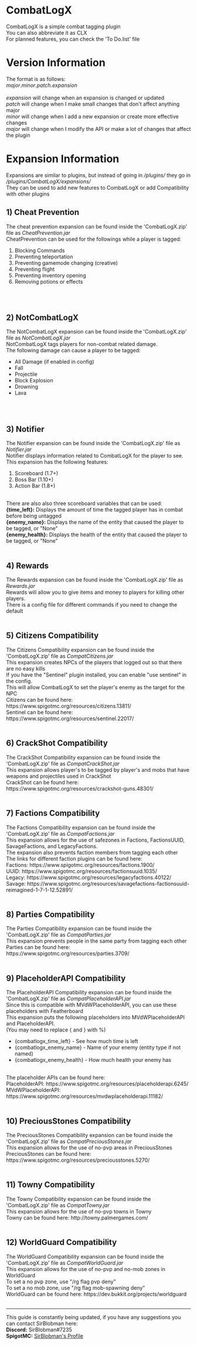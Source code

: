 <h1>CombatLogX</h1>
CombatLogX is a simple combat tagging plugin<br/>
You can also abbreviate it as CLX<br/>
For planned features, you can check the 'To Do.list' file<br/>

<h1>Version Information</h1>
The format is as follows:<br/>
<i>major</i>.<i>minor</i>.<i>patch</i>.<i>expansion</i><br/>
<br/>
<i>expansion</i> will change when an expansion is changed or updated<br/>
<i>patch</i> will change when I make small changes that don't affect anything major<br/>
<i>minor</i> will change when I add a new expansion or create more effective changes<br/>
<i>major</i> will change when I modify the API or make a lot of changes that affect the plugin<br/>

<h1>Expansion Information</h1>
Expansions are similar to plugins, but instead of going in <i>/plugins/</i> they go in <i>/plugins/CombatLogX/expansions/</i><br/>
They can be used to add new features to CombatLogX or add Compatibility with other plugins<br/>

<h2>1) Cheat Prevention</h2>
The cheat prevention expansion can be found inside the 'CombatLogX.zip' file as <i>CheatPrevention.jar</i><br/>
CheatPrevention can be used for the followings while a player is tagged:<br/>
<ol type="1">
  <li>Blocking Commands</li>
  <li>Preventing teleportation</li>
  <li>Preventing gamemode changing (creative)</li>
  <li>Preventing flight</li>
  <li>Preventing inventory opening</li>
  <li>Removing potions or effects</li>
</ol><br/><br/>

<h2>2) NotCombatLogX</h2>
The NotCombatLogX expansion can be found inside the 'CombatLogX.zip' file as <i>NotCombatLogX.jar</i><br/>
NotCombatLogX tags players for non-combat related damage.<br/>
The following damage can cause a player to be tagged:<br/>
<ul>
  <li>All Damage (if enabled in config)</li>
  <li>Fall</li>
  <li>Projectile</li>
  <li>Block Explosion</li>
  <li>Drowning</li>
  <li>Lava</li>
</ul><br/><br/>

<h2>3) Notifier</h2>
The Notifier expansion can be found inside the 'CombatLogX.zip' file as <i>Notifier.jar</i><br/>
Notifier displays information related to CombatLogX for the player to see.<br/>
This expansion has the following features:<br/>
<ol type="1">
  <li>Scoreboard (1.7+)</li>
  <li>Boss Bar (1.10+)</li>
  <li>Action Bar (1.8+)</li>
</ol><br/>
There are also also three scoreboard variables that can be used:<br/>
<b>{time_left}:</b> Displays the amount of time the tagged player has in combat before being untagged<br/>
<b>{enemy_name}:</b> Displays the name of the entity that caused the player to be tagged, or "None"<br/>
<b>{enemy_health}:</b> Displays the health of the entity that caused the player to be tagged, or "None"<br/><br/>

<h2>4) Rewards</h2>
The Rewards expansion can be found inside the 'CombatLogX.zip' file as <i>Rewards.jar</i><br/>
Rewards will allow you to give items and money to players for killing other players.<br/>
There is a config file for different commands if you need to change the default<br/><br/>

<h2>5) Citizens Compatibility</h2>
The Citizens Compatibility expansion can be found inside the 'CombatLogX.zip' file as <i>CompatCitizens.jar</i><br/>
This expansion creates NPCs of the players that logged out so that there are no easy kills<br/>
If you have the "Sentinel" plugin installed, you can enable "use sentinel" in the config.<br/>
This will allow CombatLogX to set the player's enemy as the target for the NPC<br/>
Citizens can be found here: https://www.spigotmc.org/resources/citizens.13811/<br/>
Sentinel can be found here: https://www.spigotmc.org/resources/sentinel.22017/<br/><br/>

<h2>6) CrackShot Compatibility</h2>
The CrackShot Compatibility expansion can be found inside the 'CombatLogX.zip' file as <i>CompatCrackShot.jar</i><br/>
This expansion allows player's to be tagged by player's and mobs that have weapons and projectiles used in CrackShot<br/>
CrackShot can be found here: https://www.spigotmc.org/resources/crackshot-guns.48301/<br/><br/>

<h2>7) Factions Compatibility</h2>
The Factions Compatibility expansion can be found inside the 'CombatLogX.zip' file as <i>CompatFactions.jar</i><br/>
This expansion allows for the use of safezones in Factions, FactionsUUID, SavageFactions, and LegacyFactions.<br/>
The expansion also prevents faction members from tagging each other<br/>
The links for different faction plugins can be found here:<br/>
Factions: https://www.spigotmc.org/resources/factions.1900/<br/>
UUID: https://www.spigotmc.org/resources/factionsuuid.1035/<br/>
Legacy: https://www.spigotmc.org/resources/legacyfactions.40122/<br/>
Savage: https://www.spigotmc.org/resources/savagefactions-factionsuuid-reimagined-1-7-1-12.52891/<br/><br/>

<h2>8) Parties Compatibility</h2>
The Parties Compatibility expansion can be found inside the 'CombatLogX.zip' file as <i>CompatParties.jar</i><br/>
This expansion prevents people in the same party from tagging each other<br/>
Parties can be found here: https://www.spigotmc.org/resources/parties.3709/<br/><br/>

<h2>9) PlaceholderAPI Compatibility</h2>
The PlaceholderAPI Compatibility expansion can be found inside the 'CombatLogX.zip' file as <i>CompatPlaceholderAPI.jar</i><br/>
Since this is compatible with MVdWPlaceholderAPI, you can use these placeholders with Featherboard<br/>
This expansion puts the following placeholders into MVdWPlaceholderAPI and PlaceholderAPI.<br/>
(You may need to replace { and } with %)
<ul>
<li>{combatlogx_time_left} - See how much time is left</li>
<li>{combatlogx_enemy_name} - Name of your enemy (entity type if not named)</li>
<li>{combatlogx_enemy_health} - How much health your enemy has</li>
</ul><br/>
The placeholder APIs can be found here:<br/>
PlaceholderAPI: https://www.spigotmc.org/resources/placeholderapi.6245/<br/>
MVdWPlaceholderAPI: https://www.spigotmc.org/resources/mvdwplaceholderapi.11182/<br/><br/>

<h2>10) PreciousStones Compatibility</h2>
The PreciousStones Compatibility expansion can be found inside the 'CombatLogX.zip' file as <i>CompatPreciousStones.jar</i><br/>
This expansion allows for the use of no-pvp areas in PreciousStones<br/>
PreciousStones can be found here: https://www.spigotmc.org/resources/preciousstones.5270/<br/><br/>

<h2>11) Towny Compatibility</h2>
The Towny Compatibility expansion can be found inside the 'CombatLogX.zip' file as <i>CompatTowny.jar</i><br/>
This expansion allows for the use of no-pvp towns in Towny<br/>
Towny can be found here: http://towny.palmergames.com/<br/><br/>

<h2>12) WorldGuard Compatibility</h2>
The WorldGuard Compatibility expansion can be found inside the 'CombatLogX.zip' file as <i>CompatWorldGuard.jar</i><br/>
This expansion allows for the use of no-pvp and no-mob zones in WorldGuard<br/>
To set a no pvp zone, use "/rg flag <region> pvp deny"<br/>
To set a no mob zone, use "/rg flag <region> mob-spawning deny"<br/>
WorldGuard can be found here: https://dev.bukkit.org/projects/worldguard<br/><br/>


<hr/>
This guide is constantly being updated, if you have any suggestions you can contact SirBlobman here:<br/>
<b>Discord:</b> SirBlobman#7235<br/>
<b>SpigotMC:</b> <a href=https://www.spigotmc.org/members/sirblobman.73161/>SirBlobman's Profile</a><br/>
